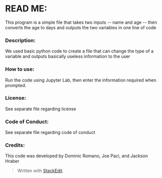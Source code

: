 ﻿

# READ ME:

This program is a simple file that takes two inputs -- name and age -- then converts the age to days and outputs the two variables in one line of code

### Description:

We used basic python code to create a file that can change the type of a variable and outputs basically useless information to the user

### How to use:

Run the code using Jupyter Lab, then enter the information required when prompted.

### License:
See separate file regarding license 
### Code of Conduct:
See separate file regarding code of conduct
### Credits:
This code was developed by Dominic Romano, Joe Paci, and Jackson Hraber
> Written with [StackEdit](https://stackedit.io/).

